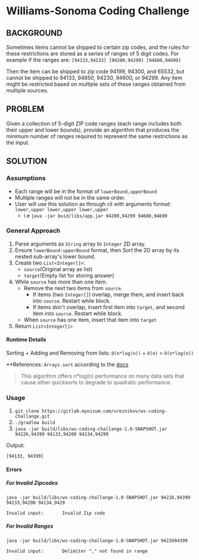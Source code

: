 # Williams-Sonoma Coding Challenge

## BACKGROUND

Sometimes items cannot be shipped to certain zip codes, and the rules for these restrictions are stored as a series of ranges of 5 digit codes. For example if the ranges are:
`[94133,94133] [94200,94299] [94600,94699]`

Then the item can be shipped to zip code 94199, 94300, and 65532, but cannot be shipped to 94133, 94650, 94230, 94600, or 94299.
Any item might be restricted based on multiple sets of these ranges obtained from multiple sources.

## PROBLEM

Given a collection of 5-digit ZIP code ranges (each range includes both their upper and lower bounds), provide an algorithm that produces the minimum number of ranges required to represent the same restrictions as the input.


## SOLUTION

### Assumptions

+ Each range will be in the format of `lowerBound,upperBound` 
+ Multiple ranges will not be in the same order.
+ User will use this solution as through cli with arguments format: `lower,upper lower,upper lower,upper`
    + i.e `java -jar buid/libs/app.jar 94200,94299 94600,94699`

### General Approach

1. Parse arguments as `String` array to `Integer` 2D array.
2. Ensure `lowerBound:upperBound` format, then Sort the 2D array by its nested sub-array's lower bound.
3. Create two `List<Integer[]>`:
    + `source`(Original array as list)
    + `target`(Empty list for storing answer)
4. While `source` has more than one item.
    + Remove the next two items from `source`.
        + If items (two `Integer[]`) overlap, merge them, and insert back into `source`. Restart while block.
        + If items don't overlap, insert first item into `target`, and second item into `source`. Restart while block.
    + When `source` has one item, insert that item into `target`
5. Return `List<Integer[]>`

#### Runtime Details

Sorting + Adding and Removing from lists: 
`O(n*log(n))` + `O(n)` = `O(n*log(n))`

**References: `Arrays.sort` according to the [docs] 

> This algorithm offers n*log(n) performance on many data sets that cause other quicksorts to degrade to quadratic performance.

### Usage

1. `git clone https://gitlab.mynisum.com/vreznikov/ws-coding-challange.git`
2. `./gradlew build`
3. `java -jar build/libs/ws-coding-challange-1.0-SNAPSHOT.jar 94226,94399 94133,94200 94134,94299`

Output:
```shell script
[94133, 94399]
```
#### Errors

##### For Invalid Zipcodes

`java -jar build/libs/ws-coding-challange-1.0-SNAPSHOT.jar 94226,94399 94133,94200 94134,9429`

```shell script
Invalid input:       Invalid Zip code
```

##### For Invalid Ranges

`java -jar build/libs/ws-coding-challange-1.0-SNAPSHOT.jar 9422694399`

```shell script
Invalid input:       Delimiter "," not found in range
```

<!-- Links -->

[docs]: https://docs.oracle.com/javase/6/docs/api/java/util/Arrays.html#sort%28byte%5B%5D%29